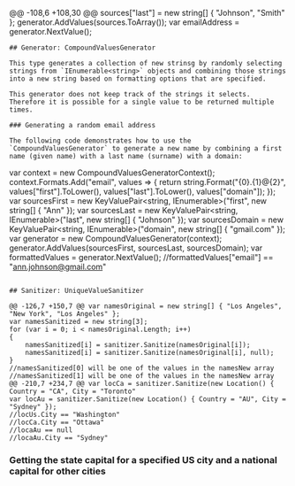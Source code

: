@@ -108,6 +108,30 @@ sources["last"] = new string[] { "Johnson", "Smith" };
generator.AddValues(sources.ToArray());
var emailAddress = generator.NextValue();
```
## Generator: CompoundValuesGenerator

This type generates a collection of new strinsg by randomly selecting strings from `IEnumerable<string>` objects and combining those strings into a new string based on formatting options that are specified.

This generator does not keep track of the strings it selects. Therefore it is possible for a single value to be returned multiple times.

### Generating a random email address

The following code demonstrates how to use the `CompoundValuesGenerator` to generate a new name by combining a first name (given name) with a last name (surname) with a domain:

```
var context = new CompoundValuesGeneratorContext();
context.Formats.Add("email", values =>
{
    return string.Format("{0}.{1}@{2}", values["first"].ToLower(), values["last"].ToLower(), values["domain"]);
});
var sourcesFirst = new KeyValuePair<string, IEnumerable<string>>("first", new string[] { "Ann" });
var sourcesLast = new KeyValuePair<string, IEnumerable<string>>("last", new string[] { "Johnson" });
var sourcesDomain = new KeyValuePair<string, IEnumerable<string>>("domain", new string[] { "gmail.com" });
var generator = new CompoundValuesGenerator(context);
generator.AddValues(sourcesFirst, sourcesLast, sourcesDomain);
var formattedValues = generator.NextValue();
//formattedValues["email"] == "ann.johnson@gmail.com"
```

## Sanitizer: UniqueValueSanitizer

@@ -126,7 +150,7 @@ var namesOriginal = new string[] { "Los Angeles", "New York", "Los Angeles" };
var namesSanitized = new string[3];  
for (var i = 0; i < namesOriginal.Length; i++)  
{  
    namesSanitized[i] = sanitizer.Sanitize(namesOriginal[i]);  
    namesSanitized[i] = sanitizer.Sanitize(namesOriginal[i], null);  
}  
//namesSanitized[0] will be one of the values in the namesNew array  
//namesSanitized[1] will be one of the values in the namesNew array  
@@ -210,7 +234,7 @@ var locCa = sanitizer.Sanitize(new Location() { Country = "CA", City = "Toronto"
var locAu = sanitizer.Sanitize(new Location() { Country = "AU", City = "Sydney" });  
//locUs.City == "Washington"  
//locCa.City == "Ottawa"  
//locaAu == null  
//locaAu.City == "Sydney"
```

### Getting the state capital for a specified US city and a national capital for other cities